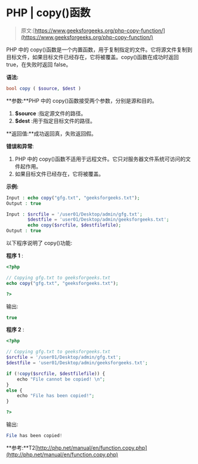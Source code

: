 # PHP | copy()函数

> 原文:[https://www.geeksforgeeks.org/php-copy-function/](https://www.geeksforgeeks.org/php-copy-function/)

PHP 中的 copy()函数是一个内置函数，用于复制指定的文件。它将源文件复制到目标文件，如果目标文件已经存在，它将被覆盖。copy()函数在成功时返回 true，在失败时返回 false。

**语法:**

```php
bool copy ( $source, $dest )
```

**参数:**PHP 中的 copy()函数接受两个参数，分别是源和目的。

1.  **$source** :指定源文件的路径。
2.  **$dest** :用于指定目标文件的路径。

**返回值:**成功返回真，失败返回假。

**错误和异常**:

1.  PHP 中的 copy()函数不适用于远程文件。它只对服务器文件系统可访问的文件起作用。
2.  如果目标文件已经存在，它将被覆盖。

**示例:**

```php
Input : echo copy("gfg.txt", "geeksforgeeks.txt");
Output : true

Input : $srcfile = '/user01/Desktop/admin/gfg.txt';
        $destfile = 'user01/Desktop/admin/geeksforgeeks.txt';
        echo copy($srcfile, $destfilefile);
Output : true

```

以下程序说明了 copy()功能:

**程序 1** :

```php
<?php

// Copying gfg.txt to geeksforgeeks.txt
echo copy("gfg.txt", "geeksforgeeks.txt");

?>
```

输出:

```php
true
```

**程序 2** :

```php
<?php

// Copying gfg.txt to geeksforgeeks.txt
$srcfile = '/user01/Desktop/admin/gfg.txt';
$destfile = 'user01/Desktop/admin/geeksforgeeks.txt';

if (!copy($srcfile, $destfilefile)) {
    echo "File cannot be copied! \n";
}
else {
    echo "File has been copied!";
}

?>
```

输出:

```php
File has been copied!
```

**参考:**T2[http://php.net/manual/en/function.copy.php](http://php.net/manual/en/function.copy.php)